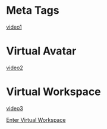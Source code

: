 # Meta Tags
[video1](_media/Silverhand.mp4 ':include :type=video controls width=100%')

# Virtual Avatar
[video2](_media/Virtual.mp4 ':include :type=video controls width=100%')
# Virtual Workspace

[video3](_media/creative_mode.mp4 ':include :type=video controls width=100%')

[Enter Virtual Workspace](https://threejs.org/examples/games_fps.html)